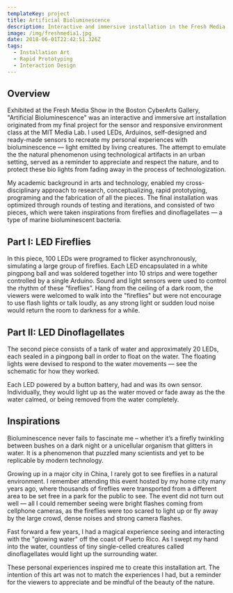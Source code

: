 ```yaml
---
templateKey: project
title: Artificial Bioluminescence
description: Interactive and immersive installation in the Fresh Media Show
image: /img/freshmedia1.jpg
date: 2018-06-01T22:42:51.326Z
tags:
  - Installation Art
  - Rapid Prototyping
  - Interaction Design
---
```

## Overview

Exhibited at the Fresh Media Show in the Boston CyberArts Gallery, "Artificial Bioluminescence" was an interactive and immersive art installation originated from my final project for the sensor and responsive environment class at the MIT Media Lab. I used LEDs, Arduinos, self-designed and ready-made sensors to recreate my personal experiences with bioluminescence — light emitted by living creatures. The attempt to emulate the the natural phenomenon using technological artifacts in an urban setting, served as a reminder to appreciate and respect the nature, and to protect these bio lights from fading away in the process of technologization. 

My academic background in arts and technology, enabled my cross-disciplinary approach to research, conceptualizing, rapid prototyping, programing and the fabrication of all the pieces. The final installation was optimized through rounds of testing and iterations, and consisted of two pieces, which were taken inspirations from fireflies and dinoflagellates — a type of marine bioluminescent bacteria.

## Part I: LED Fireflies

In this piece, 100 LEDs were programed to flicker asynchronously, simulating a large group of fireflies. Each LED encapsulated in a white pingpong ball and was soldered together into 10 strips and were together controlled by a single Arduino. Sound and light sensors were used to control the rhythm of these “fireflies”. Hang from the ceiling of a dark room, the viewers were welcomed to walk into the "fireflies" but were not encourage to use flash lights or talk loudly, as any strong light or sudden loud noise would return the room to darkness for a while. 

<lightbox col='3'>
<rehype-image src="freshmedia-fireflies-dark.jpg" text="text"></rehype-image>
    <rehype-image src="freshmedia-fireflies-setup.jpg" text="text"></rehype-image>
    <rehype-image src="freshmedia-arduino_fireflies.jpg" text="text"></rehype-image>
</lightbox>

## Part II: LED Dinoflagellates

The second piece consists of a tank of water and approximately 20 LEDs, each sealed in a pingpong ball in order to float on the water. The floating lights were devised to respond to the water movements — see the schematic for how they worked. 

<lightbox col='4'>
    <rehype-image src="freshmedia-dino_design-01.jpg" text="text"></rehype-image>
    <rehype-image src="freshmedia-dino_design-02.jpg" text="text"></rehype-image>
    <rehype-image src="freshmedia-dino_design-03.jpg" text="text"></rehype-image>
    <rehype-image src="freshmedia-dino_design-04.jpg" text="text"></rehype-image>
</lightbox>

Each LED powered by a button battery, had and was its own sensor. Individually, they would light up as the water moved or fade away as the the water calmed, or being removed from the water completely. 

<lightbox col='3'>
    <rehype-image src="freshmedia-dino.gif" text="text"></rehype-image>
    <rehype-image src="freshmedia2.jpg" text="text"></rehype-image>
</lightbox>

## Inspirations

Bioluminescence never fails to fascinate me – whether it’s a firefly twinkling between bushes on a dark night or a unicellular organism that glitters in water. It is a phenomenon that puzzled many scientists and yet to be replicable by modern technology.  

Growing up in a major city in China, I rarely got to see fireflies in a natural environment. I remember attending this event hosted by my home city many years ago, where thousands of fireflies were transported from a different area to be set free in a park for the public to see. The event did not turn out well — all I could remember seeing were bright flashes coming from cellphone cameras, as the fireflies were too scared to light up or fly away by the large crowd, dense noises and strong camera flashes.

Fast forward a few years, I had a magical experience seeing and interacting with the "glowing water" off the coast of Puerto Rico. As I swept my hand into the water, countless of tiny single-celled creatures called dinoflagellates would light up the surrounding water. 

These personal experiences inspired me to create this installation art. The intention of this art was not to match the experiences I had, but a reminder for the viewers to appreciate and be mindful of the beauty of the nature.